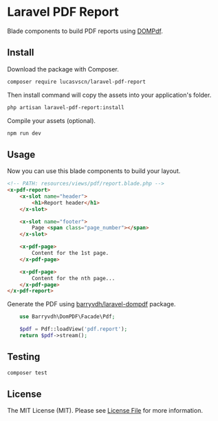 # Laravel PDF Report

Blade components to build PDF reports using [DOMPdf](https://github.com/dompdf/dompdf).

## Install

Download the package with Composer.

```bash
composer require lucasvscn/laravel-pdf-report
```

Then install command will copy the assets into your application's folder.

```bash
php artisan laravel-pdf-report:install
```

Compile your assets (optional).

```bash
npm run dev
```

## Usage

Now you can use this blade components to build your layout.

```html
<!-- PATH: resources/views/pdf/report.blade.php -->
<x-pdf-report>
    <x-slot name="header">
        <h1>Report header</h1>
    </x-slot>

    <x-slot name="footer">
        Page <span class="page_number"></span>
    </x-slot>

    <x-pdf-page>
        Content for the 1st page.
    </x-pdf-page>

    <x-pdf-page>
        Content for the nth page...
    </x-pdf-page>
</x-pdf-report>
```

Generate the PDF using [barryvdh/laravel-dompdf](https://github.com/barryvdh/laravel-dompdf) package.

```php
    use Barryvdh\DomPDF\Facade\Pdf;

    $pdf = Pdf::loadView('pdf.report');
    return $pdf->stream();
```

## Testing

```bash
composer test
```

## License

The MIT License (MIT). Please see [License File](LICENSE) for more information.
